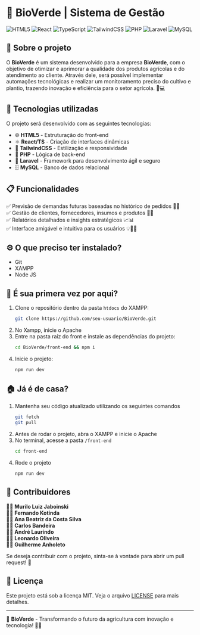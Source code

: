 # 🌱 BioVerde | Sistema de Gestão

![HTML5](https://img.shields.io/badge/HTML5-E34F26?style=for-the-badge&logo=html5&logoColor=white)
![React](https://img.shields.io/badge/React-61DAFB?style=for-the-badge&logo=react&logoColor=black)
![TypeScript](https://img.shields.io/badge/TypeScript-3178C6?style=for-the-badge&logo=typescript&logoColor=white)
![TailwindCSS](https://img.shields.io/badge/Tailwind_CSS-38B2AC?style=for-the-badge&logo=tailwind-css&logoColor=white)
![PHP](https://img.shields.io/badge/PHP-777BB4?style=for-the-badge&logo=php&logoColor=white)
![Laravel](https://img.shields.io/badge/Laravel-FF2D20?style=for-the-badge&logo=laravel&logoColor=white)
![MySQL](https://img.shields.io/badge/MySQL-4479A1?style=for-the-badge&logo=mysql&logoColor=white)

## 📌 Sobre o projeto

O **BioVerde** é um sistema desenvolvido para a empresa **BioVerde**, com o objetivo de otimizar e aprimorar a qualidade dos produtos agrícolas e do atendimento ao cliente. Através dele, será possível implementar automações tecnológicas e realizar um monitoramento preciso do cultivo e plantio, trazendo inovação e eficiência para o setor agrícola. 🌾💻

## 🚀 Tecnologias utilizadas

O projeto será desenvolvido com as seguintes tecnologias:

- 🌐 **HTML5** - Estruturação do front-end
- ⚛️ **React/TS** - Criação de interfaces dinâmicas
- 🎨 **TailwindCSS** - Estilização e responsividade
- 🐘 **PHP** - Lógica de back-end
- 🚀 **Laravel** - Framework para desenvolvimento ágil e seguro
- 🗄️ **MySQL** - Banco de dados relacional

## 📋 Funcionalidades

✅ Previsão de demandas futuras baseadas no histórico de pedidos 🚜🤖  
✅ Gestão de clientes, fornecedores, insumos e produtos 📂🤝  
✅ Relatórios detalhados e insights estratégicos 📈📊  
✅ Interface amigável e intuitiva para os usuários 💡👨‍💻

## ⚙️ O que preciso ter instalado?

- Git
- XAMPP
- Node JS

## 🔧 É sua primera vez por aqui?

1. Clone o repositório dentro da pasta `htdocs` do XAMPP:
   ```bash
   git clone https://github.com/seu-usuario/BioVerde.git
   ```
2. No Xampp, inicie o Apache
3. Entre na pasta raíz do front e instale as dependências do projeto:
   ```bash
   cd BioVerde/front-end && npm i
   ```
4. Inicie o projeto:
   ```bash
   npm run dev
   ```

## 🏠 Já é de casa?

1. Mantenha seu código atualizado utilizando os seguintes comandos
   ```bash
   git fetch
   git pull
   ```
2. Antes de rodar o projeto, abra o XAMPP e inicie o Apache
3. No terminal, acesse a pasta `/front-end`
   ```bash
   cd front-end
   ```
4. Rode o projeto
   ```bash
   npm run dev
   ```

## 🤝 Contribuidores

👨‍💻 **Murilo Luiz Jaboinski**  
👩‍💻 **Fernando Kotinda**  
👩‍💻 **Ana Beatriz da Costa Silva**  
👩‍💻 **Carlos Bandeira**  
👩‍💻 **André Laurindo**  
👩‍💻 **Leonardo Oliveira**  
👩‍💻 **Guilherme Anholeto**

Se deseja contribuir com o projeto, sinta-se à vontade para abrir um pull request! 🚀

## 📜 Licença

Este projeto está sob a licença MIT. Veja o arquivo [LICENSE](LICENSE) para mais detalhes.

---

📌 **BioVerde** - Transformando o futuro da agricultura com inovação e tecnologia! 🌾🚀
